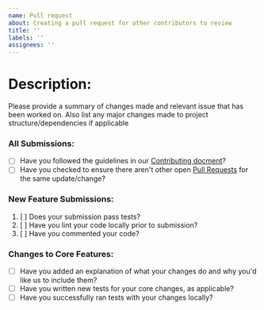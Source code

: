 ```yaml
---
name: Pull request
about: Creating a pull request for other contributors to review 
title: ''
labels: ''
assignees: ''
---
```


# Description:
Please provide a summary of changes made and relevant issue that has been worked on. Also list any major changes made to project structure/dependencies if applicable

### All Submissions:

* [ ] Have you followed the guidelines in our [Contributing docment](../CONTRIBUTING.md)?
* [ ] Have you checked to ensure there aren't other open [Pull Requests](../../../pulls) for the same update/change?

### New Feature Submissions:

1. [ ] Does your submission pass tests?
2. [ ] Have you lint your code locally prior to submission?
3. [ ] Have you commented your code?

### Changes to Core Features:

* [ ] Have you added an explanation of what your changes do and why you'd like us to include them?
* [ ] Have you written new tests for your core changes, as applicable?
* [ ] Have you successfully ran tests with your changes locally?
